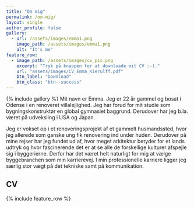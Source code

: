 ```yaml
---
title: "Om mig"
permalink: /om-mig/
layout: single
author_profile: false
gallery:
  - url: /assets/images/emma1.png
    image_path: /assets/images/emma1.png
    alt: "It's me"
feature_row:
  - image_path: /assets/images/cv_pic.png
    excerpt: "Tryk på knappen for at downloade mit CV :-)."
    url: "assets/images/CV_Emma_Kierulff.pdf"
    btn_label: "Download"
    btn_class: "btn--success"
---
```


{% include gallery %}
Mit navn er Emma. Jeg er 22 år gammel og bosat i Odense i en renoveret villalejlighed. Jeg har forud for mit studie som bygningskonstruktør en global gymnasiet baggrund. Derudover har jeg b.la. været på udveksling i USA og Japan. 

Jeg er vokset op i et renoveringsprojekt af et gammelt husmandssted, hvor jeg allerede som ganske ung fik renovering ind under huden. Derudover på mine rejser har jeg fundet ud af, hvor meget arkitektur betyder for et lands udtryk og hvor fascinerende det er at se alle de forskellige kulturer afspejle sig i byggerierne. Derfor har det været helt naturligt for mig at vælge byggebranchen som min karrierevej. I min professionelle karriere ligger jeg særlig stor vægt på det tekniske samt på kommunikation. 


## CV
{% include feature_row %}


